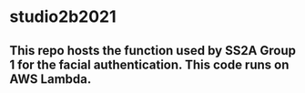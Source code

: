 # studio2b2021

## This repo hosts the function used by SS2A Group 1 for the facial authentication. This code runs on AWS Lambda.
